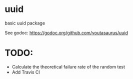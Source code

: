 # uuid
basic uuid package

See godoc: https://godoc.org/github.com/voutasaurus/uuid

# TODO:
* Calculate the theoretical failure rate of the random test
* Add Travis CI
